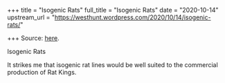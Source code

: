 +++
title = "Isogenic Rats"
full_title = "Isogenic Rats"
date = "2020-10-14"
upstream_url = "https://westhunt.wordpress.com/2020/10/14/isogenic-rats/"

+++
Source: [here](https://westhunt.wordpress.com/2020/10/14/isogenic-rats/).

Isogenic Rats

It strikes me that isogenic rat lines would be well suited to the
commercial production of Rat Kings.
